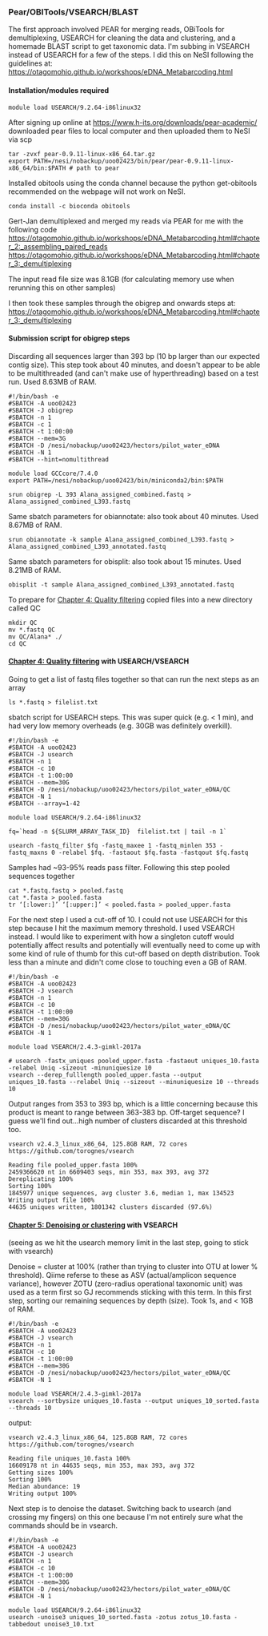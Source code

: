 ### Pear/OBITools/VSEARCH/BLAST
The first approach involved PEAR for merging reads, OBiTools for demultiplexing, USEARCH for cleaning the data and clustering, and a homemade BLAST script to get taxonomic data. I'm subbing in VSEARCH instead of USEARCH for a few of the steps. I did this on NeSI following the guidelines at: https://otagomohio.github.io/workshops/eDNA_Metabarcoding.html

#### Installation/modules required
```
module load USEARCH/9.2.64-i86linux32
```
After signing up online at https://www.h-its.org/downloads/pear-academic/ downloaded pear files to local computer and then uploaded them to NeSI via scp
```
tar -zvxf pear-0.9.11-linux-x86_64.tar.gz
export PATH=/nesi/nobackup/uoo02423/bin/pear/pear-0.9.11-linux-x86_64/bin:$PATH # path to pear
```
Installed obitools using the conda channel because the python get-obitools recommended on the webpage will not work on NeSI.
```
conda install -c bioconda obitools
```

Gert-Jan demultiplexed and merged my reads via PEAR for me with the following code https://otagomohio.github.io/workshops/eDNA_Metabarcoding.html#chapter_2:_assembling_paired_reads  
https://otagomohio.github.io/workshops/eDNA_Metabarcoding.html#chapter_3:_demultiplexing  

The input read file size was 8.1GB (for calculating memory use when rerunning this on other samples)  

I then took these samples through the obigrep and onwards steps at:  
https://otagomohio.github.io/workshops/eDNA_Metabarcoding.html#chapter_3:_demultiplexing  

#### Submission script for obigrep steps
Discarding all sequences larger than 393 bp (10 bp larger than our expected contig size). This step took about 40 minutes, and doesn't appear to be able to be multithreaded (and can't make use of hyperthreading) based on a test run. Used 8.63MB of RAM.
```
#!/bin/bash -e 
#SBATCH -A uoo02423
#SBATCH -J obigrep
#SBATCH -n 1
#SBATCH -c 1 
#SBATCH -t 1:00:00
#SBATCH --mem=3G
#SBATCH -D /nesi/nobackup/uoo02423/hectors/pilot_water_eDNA 
#SBATCH -N 1
#SBATCH --hint=nomultithread

module load GCCcore/7.4.0
export PATH=/nesi/nobackup/uoo02423/bin/miniconda2/bin:$PATH

srun obigrep -L 393 Alana_assigned_combined.fastq > Alana_assigned_combined_L393.fastq
```

Same sbatch parameters for obiannotate: also took about 40 minutes. Used 8.67MB of RAM.
```
srun obiannotate -k sample Alana_assigned_combined_L393.fastq > Alana_assigned_combined_L393_annotated.fastq
```

Same sbatch parameters for obisplit: also took about 15 minutes. Used 8.21MB of RAM.
```
obisplit -t sample Alana_assigned_combined_L393_annotated.fastq
```

To prepare for [Chapter 4: Quality filtering](https://otagomohio.github.io/workshops/eDNA_Metabarcoding.html#chapter_4:_quality_filtering) copied files into a new directory called QC
```
mkdir QC
mv *.fastq QC
mv QC/Alana* ./
cd QC
```

#### [Chapter 4: Quality filtering](https://otagomohio.github.io/workshops/eDNA_Metabarcoding.html#chapter_4:_quality_filtering) with USEARCH/VSEARCH

Going to get a list of fastq files together so that can run the next steps as an array
```
ls *.fastq > filelist.txt
```

sbatch script for USEARCH steps. This was super quick (e.g. < 1 min), and had very low memory overheads (e.g. 30GB was definitely overkill).
```
#!/bin/bash -e 
#SBATCH -A uoo02423
#SBATCH -J usearch
#SBATCH -n 1
#SBATCH -c 10 
#SBATCH -t 1:00:00
#SBATCH --mem=30G
#SBATCH -D /nesi/nobackup/uoo02423/hectors/pilot_water_eDNA/QC 
#SBATCH -N 1
#SBATCH --array=1-42

module load USEARCH/9.2.64-i86linux32

fq=`head -n ${SLURM_ARRAY_TASK_ID}  filelist.txt | tail -n 1`

usearch -fastq_filter $fq -fastq_maxee 1 -fastq_minlen 353 -fastq_maxns 0 -relabel $fq. -fastaout $fq.fasta -fastqout $fq.fastq
```
Samples had ~93-95% reads pass filter. Following this step pooled sequences together

```
cat *.fastq.fastq > pooled.fastq
cat *.fasta > pooled.fasta
tr ‘[:lower:]’ ‘[:upper:]’ < pooled.fasta > pooled_upper.fasta
```

For the next step I used a cut-off of 10. I could not use USEARCH for this step because I hit the maximum memory threshold. I used VSEARCH instead. I would like to experiment with how a singleton cutoff would potentially affect results and potentially will eventually need to come up with some kind of rule of thumb for this cut-off based on depth distribution. Took less than a minute and didn't come close to touching even a GB of RAM.

```
#!/bin/bash -e 
#SBATCH -A uoo02423
#SBATCH -J vsearch
#SBATCH -n 1
#SBATCH -c 10 
#SBATCH -t 1:00:00
#SBATCH --mem=30G
#SBATCH -D /nesi/nobackup/uoo02423/hectors/pilot_water_eDNA/QC 
#SBATCH -N 1

module load VSEARCH/2.4.3-gimkl-2017a

# usearch -fastx_uniques pooled_upper.fasta -fastaout uniques_10.fasta -relabel Uniq -sizeout -minuniquesize 10
vsearch --derep_fulllength pooled_upper.fasta --output uniques_10.fasta --relabel Uniq --sizeout --minuniquesize 10 --threads 10
```
Output ranges from 353 to 393 bp, which is a little concerning because this product is meant to range between 363-383 bp. Off-target sequence? I guess we'll find out...high number of clusters discarded at this threshold too.
```
vsearch v2.4.3_linux_x86_64, 125.8GB RAM, 72 cores
https://github.com/torognes/vsearch

Reading file pooled_upper.fasta 100%
2459366620 nt in 6609403 seqs, min 353, max 393, avg 372
Dereplicating 100%
Sorting 100%
1845977 unique sequences, avg cluster 3.6, median 1, max 134523
Writing output file 100%
44635 uniques written, 1801342 clusters discarded (97.6%)
```

#### [Chapter 5: Denoising or clustering](https://otagomohio.github.io/workshops/eDNA_Metabarcoding.html#chapter_5:_denoising_or_clustering) with VSEARCH
(seeing as we hit the usearch memory limit in the last step, going to stick with vsearch)  

Denoise = cluster at 100% (rather than trying to cluster into OTU at lower % threshold). Qiime referse to these as ASV (actual/amplicon sequence variance), however ZOTU (zero-radius operational taxonomic unit) was used as a term first so GJ recommends sticking with this term. In this first step, sorting our remaining sequences by depth (size). Took 1s, and < 1GB of RAM.
```
#!/bin/bash -e 
#SBATCH -A uoo02423
#SBATCH -J vsearch
#SBATCH -n 1
#SBATCH -c 10 
#SBATCH -t 1:00:00
#SBATCH --mem=30G
#SBATCH -D /nesi/nobackup/uoo02423/hectors/pilot_water_eDNA/QC 
#SBATCH -N 1

module load VSEARCH/2.4.3-gimkl-2017a
vsearch --sortbysize uniques_10.fasta --output uniques_10_sorted.fasta --threads 10
```
output:
```
vsearch v2.4.3_linux_x86_64, 125.8GB RAM, 72 cores
https://github.com/torognes/vsearch

Reading file uniques_10.fasta 100%
16609178 nt in 44635 seqs, min 353, max 393, avg 372
Getting sizes 100%
Sorting 100%
Median abundance: 19
Writing output 100%
```

Next step is to denoise the dataset. Switching back to usearch (and crossing my fingers) on this one because I'm not entirely sure what the commands should be in vsearch.
```
#!/bin/bash -e 
#SBATCH -A uoo02423
#SBATCH -J usearch
#SBATCH -n 1
#SBATCH -c 10 
#SBATCH -t 1:00:00
#SBATCH --mem=30G
#SBATCH -D /nesi/nobackup/uoo02423/hectors/pilot_water_eDNA/QC 
#SBATCH -N 1

module load USEARCH/9.2.64-i86linux32
usearch -unoise3 uniques_10_sorted.fasta -zotus zotus_10.fasta -tabbedout unoise3_10.txt
```


